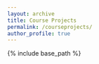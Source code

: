 ```yaml
---
layout: archive
title: Course Projects
permalink: /courseprojects/
author_profile: true
---
```


{% include base_path %}

<!-- {% for post in site.courseprojects %}
  {% include archive-single-project.html %}
{% endfor %} -->

